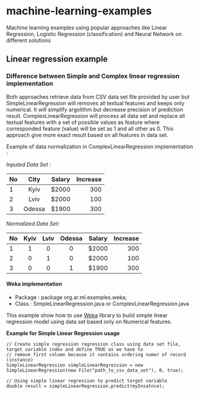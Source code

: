 # machine-learning-examples
Machine learning examples using popular approaches like Linear Regression, Logistic Regression (classification) and Neural Network on different solutions

## Linear regression example

### Difference between Simple and Complex linear regression implementation

Both approaches retrieve data from CSV data set file provided by user but SimpleLinearRegression will removes all
textual features and keeps only numerical. It will simplify argolithm but decrease precision of prediction result. ComplexLinearRegression will process all data set and replace all textual features with a set of possible values as feature
where corresponded feature (value) will be set as 1 and all other as 0. This approach give more exact result based on all features in data set.

Example of data normalization in ComplexLinearRegression implementation :

*Inputed Data Set :*

|No        | City           | Salary  |  Increase  |
| -------- |:-------------:| :-----:|-----:|
| 1        | Kyiv          | $2000  | 300  |
| 2        | Lviv          | $2000  | 100  |
| 3        | Odessa        | $1900  | 300  |



*Normalized Data Set:*

|No        | Kyiv   |  Lviv  |  Odessa | Salary  |  Increase  |
| -------- |:------:|:------:|:-------:|:-------:|-----:|
| 1        | 1      |   0    |    0    | $2000  | 300  |
| 2        | 0      |   1    |    0    | $2000  | 100  |
| 3        | 0      |   0    |    1    | $1900  | 300  |

#### Weka implementation
- Package : package org.ar.ml.examples.weka;
- Class : SimpleLinearRegression.java or ComplexLinearRegression.java

This example show how to use [Weka](http://www.cs.waikato.ac.nz/ml/weka/) library to build simple
linear regression model using data set based only on Numerical features.



**Example for Simple Linear Regression usage**

```
// Create simple regression regression class using data set file, target variable index and define TRUE as we have to
// remove first column because it contains ordering numer of record (instance)
SimpleLinearRegression simpleLinearRegression = new SimpleLinearRegression(new File("path_to_csv_data_set"), 0, true);

// Using simple linear regression to predict target variable
double result = simpleLinearRegression.predict(myInsatnce);
```


